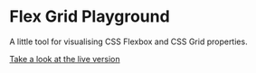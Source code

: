 # Flex Grid Playground

A little tool for visualising CSS Flexbox and CSS Grid properties.

[Take a look at the live version](https://jackstandbridge.github.io/css-playground)
